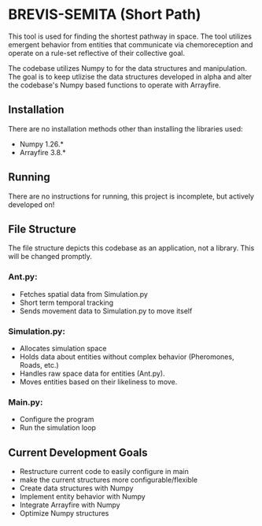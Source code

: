 # BREVIS-SEMITA (Short Path)
This tool is used for finding the shortest pathway in space. The tool utilizes emergent behavior from entities that communicate via chemoreception and operate on a rule-set reflective of their collective goal. 

The codebase utilizes Numpy to for the data structures and manipulation. The goal is to keep utlizise the data structures developed in alpha and alter the codebase's Numpy based functions to operate with Arrayfire.

## Installation
There are no installation methods other than installing the libraries used:
- Numpy 1.26.*
- Arrayfire 3.8.*

## Running
There are no instructions for running, this project is incomplete, but actively developed on!

## File Structure
The file structure depicts this codebase as an application, not a library. This will be changed promptly.

### Ant.py:
- Fetches spatial data from Simulation.py
- Short term temporal tracking
- Sends movement data to Simulation.py to move itself

### Simulation.py:
- Allocates simulation space
- Holds data about entities without complex behavior (Pheromones, Roads, etc.)
- Handles raw space data for entities (Ant.py).
- Moves entities based on their likeliness to move. 

### Main.py:
- Configure the program
- Run the simulation loop

## Current Development Goals
- Restructure current code to easily configure in main
- make the current structures more configurable/flexible
- Create data structures with Numpy
- Implement entity behavior with Numpy
- Integrate Arrayfire with Numpy
- Optimize Numpy structures
